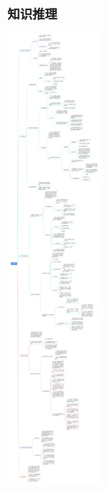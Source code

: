 # 知识推理
![](https://github.com/wangxb96/LearningNotes/blob/main/KnowledgeGraph/%5B09%5D%E7%9F%A5%E8%AF%86%E6%8E%A8%E7%90%86.png)